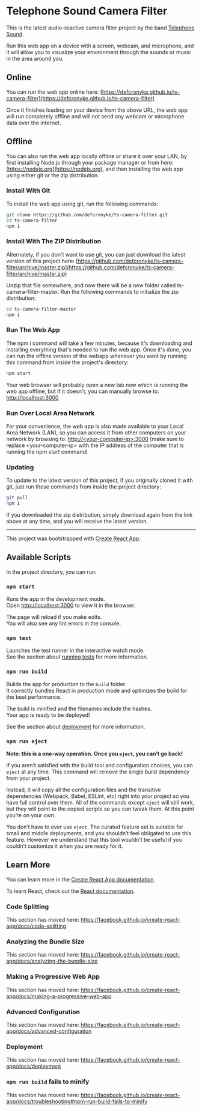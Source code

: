 # Telephone Sound Camera Filter

This is the latest audio-reactive camera filter project by the band [Telephone Sound](https://telephonesound.com).

Run this web app on a device with a screen, webcam, and microphone, and it will allow you to visualize your environment through the sounds or music in the area around you.

## Online

You can run the web app online here: [https://defcronyke.github.io/ts-camera-filter](https://defcronyke.github.io/ts-camera-filter)

Once it finishes loading on your device from the above URL, the web app will run completely offline and will not send any webcam or microphone data over the internet.

## Offline

You can also run the web app locally offline or share it over your LAN, by first installing Node.js through your package manager or from here: [https://nodejs.org](https://nodejs.org),
and then installing the web app using either git or the zip distribution.

### Install With Git

To install the web app using git, run the following commands:
```bash
git clone https://github.com/defcronyke/ts-camera-filter.git
cd ts-camera-filter
npm i
```

### Install With The ZIP Distribution

Alternately, if you don't want to use git, you can just download the latest version of this project here: [https://github.com/defcronyke/ts-camera-filter/archive/master.zip](https://github.com/defcronyke/ts-camera-filter/archive/master.zip)

Unzip that file somewhere, and now there will be a new folder called ts-camera-filter-master. Run the following commands to initialize the zip distribution:
```bash
cd ts-camera-filter-master
npm i
```

### Run The Web App

The npm i command will take a few minutes, because it's downloading and installing everything that's needed to run the web app. Once it's done, you can run the offline version of the webapp whenever you want by running this command from inside the project's directory:
```bash
npm start
```

Your web browser will probably open a new tab now which is running the web app offline, but if it doesn't, you can manually browse to: [http://localhost:3000](http://localhost:3000)

### Run Over Local Area Network

For your convenience, the web app is also made available to your Local Area Network (LAN), so you can access it from other computers on your network by browsing to: [http://\<your-computer-ip\>:3000](http://<your-computer-ip>:3000)  (make sure to replace \<your-computer-ip\> with the IP address of the computer that is running the npm start command)

### Updating

To update to the latest version of this project, if you originally cloned it with git, just run these commands from inside the project directory:
```bash
git pull
npm i
```

If you downloaded the zip distribution, simply download again from the link above at any time, and you will receive the latest version.

----------

This project was bootstrapped with [Create React App](https://github.com/facebook/create-react-app).

## Available Scripts

In the project directory, you can run:

### `npm start`

Runs the app in the development mode.<br>
Open [http://localhost:3000](http://localhost:3000) to view it in the browser.

The page will reload if you make edits.<br>
You will also see any lint errors in the console.

### `npm test`

Launches the test runner in the interactive watch mode.<br>
See the section about [running tests](https://facebook.github.io/create-react-app/docs/running-tests) for more information.

### `npm run build`

Builds the app for production to the `build` folder.<br>
It correctly bundles React in production mode and optimizes the build for the best performance.

The build is minified and the filenames include the hashes.<br>
Your app is ready to be deployed!

See the section about [deployment](https://facebook.github.io/create-react-app/docs/deployment) for more information.

### `npm run eject`

**Note: this is a one-way operation. Once you `eject`, you can’t go back!**

If you aren’t satisfied with the build tool and configuration choices, you can `eject` at any time. This command will remove the single build dependency from your project.

Instead, it will copy all the configuration files and the transitive dependencies (Webpack, Babel, ESLint, etc) right into your project so you have full control over them. All of the commands except `eject` will still work, but they will point to the copied scripts so you can tweak them. At this point you’re on your own.

You don’t have to ever use `eject`. The curated feature set is suitable for small and middle deployments, and you shouldn’t feel obligated to use this feature. However we understand that this tool wouldn’t be useful if you couldn’t customize it when you are ready for it.

## Learn More

You can learn more in the [Create React App documentation](https://facebook.github.io/create-react-app/docs/getting-started).

To learn React, check out the [React documentation](https://reactjs.org/).

### Code Splitting

This section has moved here: https://facebook.github.io/create-react-app/docs/code-splitting

### Analyzing the Bundle Size

This section has moved here: https://facebook.github.io/create-react-app/docs/analyzing-the-bundle-size

### Making a Progressive Web App

This section has moved here: https://facebook.github.io/create-react-app/docs/making-a-progressive-web-app

### Advanced Configuration

This section has moved here: https://facebook.github.io/create-react-app/docs/advanced-configuration

### Deployment

This section has moved here: https://facebook.github.io/create-react-app/docs/deployment

### `npm run build` fails to minify

This section has moved here: https://facebook.github.io/create-react-app/docs/troubleshooting#npm-run-build-fails-to-minify
